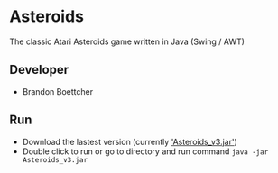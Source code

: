 # Asteroids
The classic Atari Asteroids game written in Java (Swing / AWT)

## Developer
- Brandon Boettcher

## Run
- Download the lastest version (currently ['Asteroids_v3.jar'](https://github.com/boettcherb/Asteroids/raw/master/JARs/Asteroids_v3.jar))
- Double click to run or go to directory and run command `java -jar Asteroids_v3.jar`
